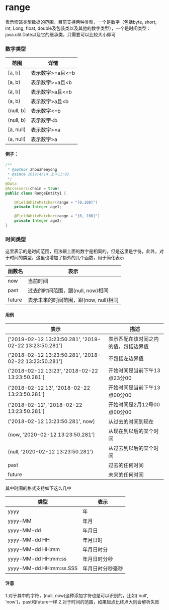 # range
表示修饰类型数据的范围，目前支持两种类型，一个是数字（包括byte, short, int, Long, float, double及包装类以及其他的数字类型），一个是时间类型：java.util.Date以及它的继承类，只需要可以比较大小即可

### 数字类型

| 范围 | 详情 |
| ------ | ------ |
| [a, b] | 表示数字>=a且<=b |
| [a, b) | 表示数字>=a且<b |
| (a, b] | 表示数字>a且<=b |
| (a, b) | 表示数字>a且<b |
| (null, b] | 表示数字<=b |
| (null, b) | 表示数字<b |
| [a, null) | 表示数字>=a |
| (a, null) | 表示数字>a |

#### 例子：

```java
/**
 * @author zhouzhenyong
 * @since 2019/4/14 上午11:02
 */
@Data
@Accessors(chain = true)
public class RangeEntity1 {

    @FieldWhiteMatcher(range = "[0,100]")
    private Integer age1;

    @FieldWhiteMatcher(range = "[0, 100]")
    private Integer age2;
}
```
### 时间类型
这里表示的是时间范围，用法跟上面的数字是相同的，但是这里是字符，此外，对于时间的类型，这里也增加了额外的几个函数，用于简化表示

| 函数名 | 表示 |
| ------ | ------ |
| now | 当前时间 |
| past | 过去的时间范围，跟(null, now)相同 |
| future | 表示未来的时间范围，跟(now, null)相同 |

#### 用例

|表示|描述|
| ------ | ------ |
| ['2019-02-12 13:23:50.281', '2019-02-22 13:23:50.281'] | 表示匹配在该时间之内的值，包括边界值 |
| ('2018-02-12 13:23:50.281', '2018-02-22 13:23:50.281'] | 不包括左边界值 |
| ('2018-02-12 13:23', '2018-02-22 13:23:50.281'] | 开始时间是当前下午13点23分00 |
| ('2018-02-12 13', '2018-02-22 13:23:50.281'] | 开始时间是当前下午13点00分00 |
| ('2018-02-12', '2018-02-22 13:23:50.281'] | 开始时间是2月12号00点00分00 |
| ('2018-02-12 13:23:50.281', now] | 从过去的时间到现在 |
| (now, '2020-02-12 13:23:50.281'] | 从现在到以后的某个时间 |
| (null, '2020-02-12 13:23:50.281') | 从过去到以后的某个时间 |
| past | 过去的任何时间 |
| future | 未来的任何时间 |

其中时间的格式支持如下这么几中

| 类型 | 表示 |
| ------ | ------ |
| yyyy | 年 |
| yyyy-MM | 年月 |
| yyyy-MM-dd | 年月日 |
| yyyy-MM-dd HH | 年月日时 |
| yyyy-MM-dd HH:mm | 年月日时分 |
| yyyy-MM-dd HH:mm:ss | 年月日时分秒 |
| yyyy-MM-dd HH:mm:ss.SSS | 年月日时分秒毫秒 |

#### 注意
1.对于其中的字符，(null, now)这种添加字符也是可以识别的，比如('null', 'now')，past和future一样
2.对于时间的范围，如果起点比终点大则会解析失败


